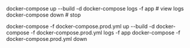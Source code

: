 docker-compose up --build -d
docker-compose logs -f app # view logs
docker-compose down # stop

docker-compose -f docker-compose.prod.yml up --build -d
docker-compose -f docker-compose.prod.yml logs -f app
docker-compose -f docker-compose.prod.yml down
